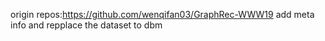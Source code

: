  origin repos:https://github.com/wenqifan03/GraphRec-WWW19
 add meta info and repplace the dataset to dbm
